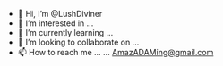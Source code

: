 - 👋 Hi, I’m @LushDiviner
- 👀 I’m interested in ...
- 🌱 I’m currently learning ...
- 💞️ I’m looking to collaborate on ...
- 📫 How to reach me ... ... AmazADAMing@gmail.com

<!---
LushDiviner/LushDiviner is a ✨ special ✨ repository because its `README.md` (this file) appears on your GitHub profile.
You can click the Preview link to take a look at your changes.
--->

